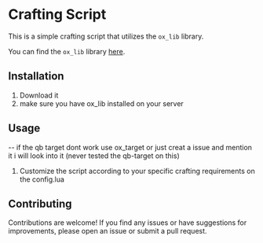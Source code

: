 # Crafting Script

This is a simple crafting script that utilizes the `ox_lib` library.

You can find the `ox_lib` library [here](https://github.com/overextended/ox_lib).

## Installation

1. Download it
2. make sure you have ox_lib installed on your server

## Usage

-- if the qb target dont work use ox_target or just creat a issue and mention it i will look into it (never tested the qb-target on this)

1. Customize the script according to your specific crafting requirements on the config.lua

## Contributing

Contributions are welcome! If you find any issues or have suggestions for improvements, please open an issue or submit a pull request.
